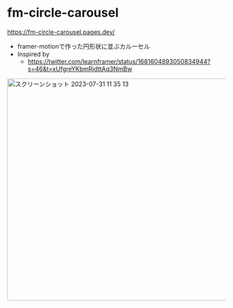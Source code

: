 # fm-circle-carousel

https://fm-circle-carousel.pages.dev/

- framer-motionで作った円形状に並ぶカルーセル
- Inspired by
  - https://twitter.com/learnframer/status/1681604893050834944?s=46&t=xUfgreYKbmRjdttAq3NmBw

<img width="512" alt="スクリーンショット 2023-07-31 11 35 13" src="https://github.com/kduxwr/fm-circle-carousel/assets/58582197/054bad66-7b90-4e52-af6f-52da403e3957">
